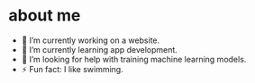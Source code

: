 # about me

- 🔭 I’m currently working on a website. 
- 🌱 I’m currently learning app development. 
- 🤔 I’m looking for help with training machine learning models.
- ⚡ Fun fact: I like swimming.


